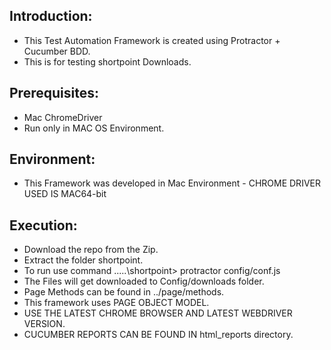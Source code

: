 Introduction: 
---------------

*   This Test Automation Framework is created using Protractor + Cucumber BDD. 
*   This is for testing shortpoint Downloads.

Prerequisites:
---------------
*   Mac ChromeDriver 
*   Run only in MAC OS Environment.

Environment:
---------------
* 	This Framework was developed in Mac Environment - CHROME DRIVER USED IS MAC64-bit

Execution:
---------------
*	Download the repo from the Zip.
*   Extract the folder shortpoint.
*	To run use command ....\.\shortpoint> protractor config/conf.js 
*   The Files will get downloaded to Config/downloads folder.
*   Page Methods can be found in ../page/methods.
*   This framework uses PAGE OBJECT MODEL.
*   USE THE LATEST CHROME BROWSER AND LATEST WEBDRIVER VERSION.
*   CUCUMBER REPORTS CAN BE FOUND IN html_reports directory.
